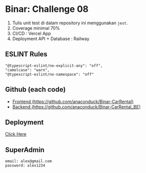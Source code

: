 # Binar: Challenge 08

1. Tulis unit test di dalam repository ini menggunakan `jest`.
3. Coverage minimal 70%
4. CI/CD : Vercel App
5. Deployment API + Database : Railway

## ESLINT Rules
```
"@typescript-eslint/no-explicit-any": "off",
"camelcase": "warn",
"@typescript-eslint/no-namespace": "off"
```

## Github (each code)
- [Frontend (https://github.com/anaconduck/Binar-CarRental)](https://github.com/anaconduck/Binar-CarRental)
- [Backend (https://github.com/anaconduck/Binar-CarRental_BE)](https://github.com/anaconduck/Binar-CarRental_BE)

## Deployment
[Click Here](https://binar-car-rental-black.vercel.app/)

## SuperAdmin
```
email: alex@gmail.com
password: alex1234
```
